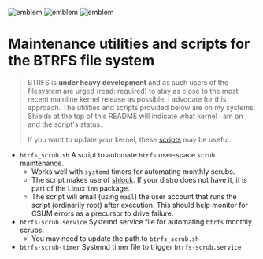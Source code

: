 ![emblem](https://img.shields.io/badge/project-passive-lightgrey.svg) ![emblem](https://img.shields.io/badge/kernel-4.5.4-brightgreen.svg) ![emblem](https://img.shields.io/badge/btrfs--progs-4.5.3-brightgreen.svg)

# Maintenance utilities and scripts for the BTRFS file system

>BTRFS is **under heavy development** and as such users of the filesystem 
are urged (read: required) to stay as close to the most recent mainline kernel 
release as possible. I advocate for this approach. The utilities and scripts 
provided below are on my systems. Shields at the top of this
README will indicate what kernel I am on and the script's status.
>
> If you want to update your kernel, these [scripts](https://github.com/mtompkins/linux-kernel-utilities) may be useful.

- `btrfs_scrub.sh` A script to automate `btrfs` user-space `scrub` maintenance. 
    - Works well with `systemd` timers for automating monthly scrubs.
    - The script makes use of [shlock](http://linux.die.net/man/1/shlock). If your distro does not have it,
it is part of the Linux `inn` package.
    - The script will email (using `mail`) the user account that runs the script (ordinarily root)
    after execution. This should help monitor for CSUM errors as a precursor to drive failure.
- `btrfs-scrub.service` Systemd service file for automating `btrfs` monthly scrubs.
    - You may need to update the path to `btrfs_scrub.sh`
- `btrfs-scrub-timer` Systemd timer file to trigger `btrfs-scrub.service`